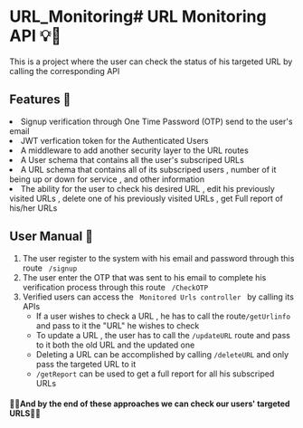 # URL_Monitoring# URL Monitoring API 💡🤔

<p> This is a project where the user can check the status of his targeted URL by calling the corresponding API</p>

<h2> Features 🧾 </h2>
<li> Signup verification through One Time Password (OTP) send to the user's email </li>
<li> JWT verfication token for the Authenticated Users </li>
<li> A middleware to add another security layer to the URL routes</li>
<li> A User schema that contains all the user's subscriped URLs </li>
<li> A URL schema that contains all of its subscriped users , number of it being up or down for service , and other information </li>
<li> The ability for the user to check his desired URL , edit his previously visited URLs , delete one of his previously visited URLs , get Full report of his/her URLs</li>

<h2>User Manual 📓 </h2>
<ol>
  <li> The user register to the system with his email and password through this route <code> /signup </code>  </li>
  <li> The user enter the OTP that was sent to his email to complete his verification process through this route <code> /CheckOTP </code>  </li>
  <li> Verified users can access the <code> Monitored Urls controller </code> by calling its APIs
    <ul> 
      <li> If a user wishes to check a URL , he has to call the route<code>/getUrlinfo</code> and pass to it the "URL" he wishes to check </li> 
      <li> To update a URL , the user has to call the <code>/updateURL</code> route and pass to it both the old URL and the updated one </li> 
      <li> Deleting a URL can be accomplished by calling <code>/deleteURL</code> and only pass the targeted URL to it </li> 
      <li> <code>/getReport</code> can be used to get a full report for all his subscriped URLs</li> 
    </ul>
  </li> 
</ol> 
<h4> 🎈🎉And by the end of these approaches we can check our users' targeted URLS🎈🎉</h4>

